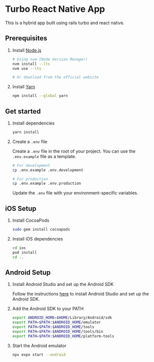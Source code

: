 # Turbo React Native App

This is a hybrid app built using rails turbo and react native.

## Prerequisites

1. Install [Node.js](https://nodejs.org/)

   ```bash
   # Using nvm (Node Version Manager)
   nvm install --lts
   nvm use --lts

   # Or download from the official website
   ```

2. Install [Yarn](https://yarnpkg.com/)

   ```bash
   npm install --global yarn
   ```

## Get started

1. Install dependencies

   ```bash
   yarn install
   ```

2. Create a `.env` file

   Create a `.env` file in the root of your project. You can use the `.env.example` file as a template.

   ```bash
   # For development
   cp .env.example .env.development

   # For production
   cp .env.example .env.production
   ```

   Update the `.env` file with your environment-specific variables.


## iOS Setup

1. Install CocoaPods

   ```bash
   sudo gem install cocoapods
   ```

2. Install iOS dependencies

   ```bash
   cd ios
   pod install
   cd ..
   ```

## Android Setup

1. Install Android Studio and set up the Android SDK

   Follow the instructions [here](https://developer.android.com/studio) to install Android Studio and set up the Android SDK.

2. Add the Android SDK to your PATH

   ```bash
   export ANDROID_HOME=$HOME/Library/Android/sdk
   export PATH=$PATH:$ANDROID_HOME/emulator
   export PATH=$PATH:$ANDROID_HOME/tools
   export PATH=$PATH:$ANDROID_HOME/tools/bin
   export PATH=$PATH:$ANDROID_HOME/platform-tools
   ```

3. Start the Android emulator

   ```bash
   npx expo start --android
   ```
